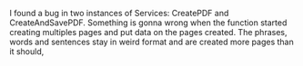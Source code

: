 I found a bug in two instances of Services: CreatePDF and CreateAndSavePDF. Something is gonna wrong when the function started creating multiples pages and put data on the pages created. The phrases, words and sentences stay in weird format and are created more pages than it should,
